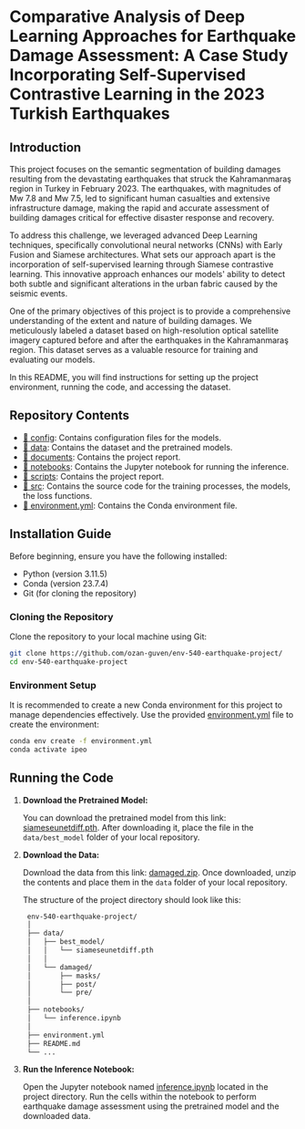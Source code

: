 # Comparative Analysis of Deep Learning Approaches for Earthquake Damage Assessment: A Case Study Incorporating Self-Supervised Contrastive Learning in the 2023 Turkish Earthquakes

## Introduction

This project focuses on the semantic segmentation of building damages resulting from the devastating earthquakes that struck the Kahramanmaraş region in Turkey in February 2023. The earthquakes, with magnitudes of Mw 7.8 and Mw 7.5, led to significant human casualties and extensive infrastructure damage, making the rapid and accurate assessment of building damages critical for effective disaster response and recovery.

To address this challenge, we leveraged advanced Deep Learning techniques, specifically convolutional neural networks (CNNs) with Early Fusion and Siamese architectures. What sets our approach apart is the incorporation of self-supervised learning through Siamese contrastive learning. This innovative approach enhances our models' ability to detect both subtle and significant alterations in the urban fabric caused by the seismic events.

One of the primary objectives of this project is to provide a comprehensive understanding of the extent and nature of building damages. We meticulously labeled a dataset based on high-resolution optical satellite imagery captured before and after the earthquakes in the Kahramanmaraş region. This dataset serves as a valuable resource for training and evaluating our models.

In this README, you will find instructions for setting up the project environment, running the code, and accessing the dataset.

## Repository Contents

* [📁 config](config): Contains configuration files for the models.
* [📁 data](data): Contains the dataset and the pretrained models.
* [📁 documents](documents): Contains the project report.
* [📁 notebooks](notebooks): Contains the Jupyter notebook for running the inference.
* [📁 scripts](reports): Contains the project report.
* [📁 src](src): Contains the source code for the training processes, the models, the loss functions.
* [📄 environment.yml](environment.yml): Contains the Conda environment file.

## Installation Guide

Before beginning, ensure you have the following installed:

* Python (version 3.11.5)
* Conda (version 23.7.4)
* Git (for cloning the repository)

### Cloning the Repository

Clone the repository to your local machine using Git:

```bash
git clone https://github.com/ozan-guven/env-540-earthquake-project/
cd env-540-earthquake-project
``` 

### Environment Setup

It is recommended to create a new Conda environment for this project to manage dependencies effectively. Use the provided [environment.yml](/environment.yml) file to create the environment:

```bash
conda env create -f environment.yml
conda activate ipeo
```

## Running the Code

1. **Download the Pretrained Model:**

   You can download the pretrained model from this link: [siameseunetdiff.pth](https://github.com/ozan-guven/env-540-earthquake-project/blob/main/data/best_model/siameseunetdiff.pth). After downloading it, place the file in the `data/best_model` folder of your local repository.

2. **Download the Data:**

   Download the data from this link: [damaged.zip](https://github.com/ozan-guven/env-540-earthquake-project/blob/main/data/damaged.zip). Once downloaded, unzip the contents and place them in the `data` folder of your local repository.

   The structure of the project directory should look like this:

   ```bash
    env-540-earthquake-project/
    │
    ├── data/
    │   ├── best_model/
    │   │   └── siameseunetdiff.pth
    │   │
    │   └── damaged/
    │       ├── masks/
    │       ├── post/
    │       └── pre/
    │
    ├── notebooks/
    │   └── inference.ipynb
    │
    ├── environment.yml
    ├── README.md
    └── ...
    ```

3. **Run the Inference Notebook:**

   Open the Jupyter notebook named [inference.ipynb](notebooks/inference.ipynb) located in the project directory. Run the cells within the notebook to perform earthquake damage assessment using the pretrained model and the downloaded data.
